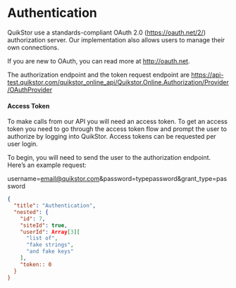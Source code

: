 # Authentication

QuikStor use a standards-compliant OAuth 2.0 (https://oauth.net/2/) authorization server. Our implementation also allows users to manage their own connections.

If you are new to OAuth, you can read more at http://oauth.net. 

The authorization endpoint and the token request endpoint are https://api-test.quikstor.com/quikstor_online_api/Quikstor.Online.Authorization/Provider/OAuthProvider

#### Access Token
To make calls from our API you will need an access token. To get an access token you need to go through the access token flow and prompt the user to authorize by logging into QuikStor. Access tokens can be requested per user login. 

To begin, you will need to send the user to the authorization endpoint. Here’s an example request:

username=email@quikstor.com&password=typepassword&grant_type=password

```json
{
  "title": "Authentication",
  "nested": {
    "id": 7,
    "siteId": true,
    "userId": Array[3][
      "list of",
      "fake strings",
      "and fake keys"
    ], 
    "token:: 0
  }
}
```



